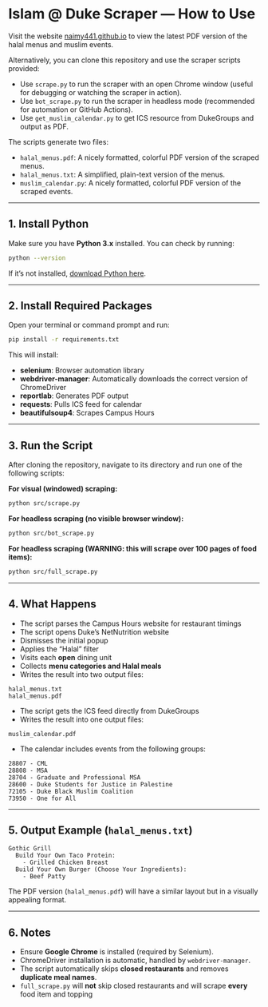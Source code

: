 # Islam @ Duke Scraper — How to Use

Visit the website [naimy441.github.io](https://naimy441.github.io) to view the latest PDF version of the halal menus and muslim events.

Alternatively, you can clone this repository and use the scraper scripts provided:

- Use `scrape.py` to run the scraper with an open Chrome window (useful for debugging or watching the scraper in action).
- Use `bot_scrape.py` to run the scraper in headless mode (recommended for automation or GitHub Actions).
- Use `get_muslim_calendar.py` to get ICS resource from DukeGroups and output as PDF.

The scripts generate two files:
- `halal_menus.pdf`: A nicely formatted, colorful PDF version of the scraped menus.
- `halal_menus.txt`: A simplified, plain-text version of the menus.
- `muslim_calendar.py`: A nicely formatted, colorful PDF version of the scraped events.

---

## 1. Install Python

Make sure you have **Python 3.x** installed. You can check by running:

```bash
python --version
```

If it’s not installed, [download Python here](https://www.python.org/downloads/).

---

## 2. Install Required Packages

Open your terminal or command prompt and run:

```bash
pip install -r requirements.txt
```

This will install:

- **selenium**: Browser automation library  
- **webdriver-manager**: Automatically downloads the correct version of ChromeDriver
- **reportlab**: Generates PDF output
- **requests**: Pulls ICS feed for calendar
- **beautifulsoup4**: Scrapes Campus Hours

---

## 3. Run the Script

After cloning the repository, navigate to its directory and run one of the following scripts:

**For visual (windowed) scraping:**

```bash
python src/scrape.py
```

**For headless scraping (no visible browser window):**

```bash
python src/bot_scrape.py
```

**For headless scraping (WARNING: this will scrape over 100 pages of food items):**

```bash
python src/full_scrape.py
```

---

## 4. What Happens

- The script parses the Campus Hours website for restaurant timings
- The script opens Duke’s NetNutrition website  
- Dismisses the initial popup  
- Applies the “Halal” filter  
- Visits each **open** dining unit  
- Collects **menu categories and Halal meals**  
- Writes the result into two output files:

```
halal_menus.txt
halal_menus.pdf
```

- The script gets the ICS feed directly from DukeGroups
- Writes the result into one output files:

```
muslim_calendar.pdf
```

 - The calendar includes events from the following groups:
```
28807 - CML
28808 - MSA
28704 - Graduate and Professional MSA
28600 - Duke Students for Justice in Palestine
72105 - Duke Black Muslim Coalition
73950 - One for All
```

---

## 5. Output Example (`halal_menus.txt`)

```
Gothic Grill
  Build Your Own Taco Protein:
    - Grilled Chicken Breast
  Build Your Own Burger (Choose Your Ingredients):
    - Beef Patty
```

The PDF version (`halal_menus.pdf`) will have a similar layout but in a visually appealing format.

---

## 6. Notes

- Ensure **Google Chrome** is installed (required by Selenium).
- ChromeDriver installation is automatic, handled by `webdriver-manager`.
- The script automatically skips **closed restaurants** and removes **duplicate meal names**.
- `full_scrape.py` will **not** skip closed restaurants and will scrape **every** food item and topping
